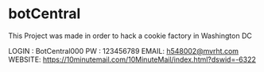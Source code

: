# botCentral
This Project was made in order to hack a cookie factory in Washington DC

LOGIN : BotCentral000
PW : 123456789
EMAIL: h548002@mvrht.com
WEBSITE: https://10minutemail.com/10MinuteMail/index.html?dswid=-6322
